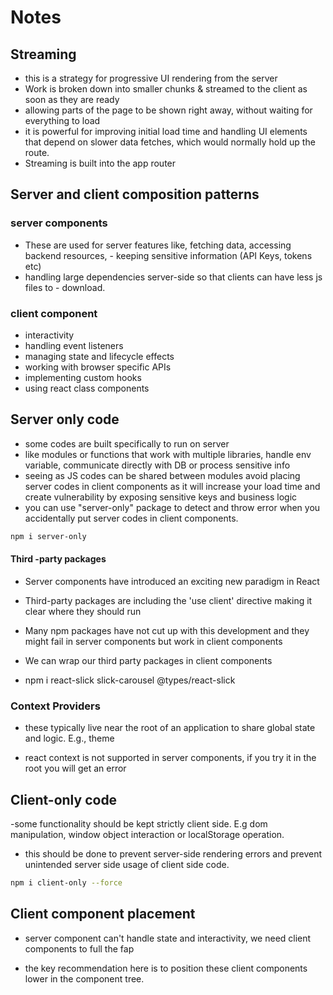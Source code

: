 # Notes

## Streaming

- this is a strategy for progressive UI rendering from the server
- Work is broken down into smaller chunks & streamed to the client as soon as they are ready
- allowing parts of the page to be shown right away, without waiting for everything to load
- it is powerful for improving initial load time and handling UI elements that depend on slower data fetches, which would normally hold up the route.
- Streaming is built into the app router

## Server and client composition  patterns

### server components

- These are used for server features like, fetching data, accessing backend resources, - keeping sensitive information (API Keys, tokens etc)
- handling large dependencies server-side so that clients can have less js files to - download.

### client component

- interactivity
- handling event listeners
- managing state and lifecycle effects
- working with browser specific APIs
- implementing custom hooks
- using react class components

## Server only code

- some codes are built specifically to run on server
- like modules or functions that work with multiple libraries, handle env variable, communicate directly with DB or process sensitive info
- seeing as JS codes can be shared between modules  avoid placing server codes in client components as it will increase your load time and create vulnerability by exposing sensitive keys and business logic
- you can use "server-only" package to detect and throw error when you accidentally put server codes in client components.

```bash
npm i server-only 
```

#### Third -party packages

- Server components have introduced an exciting new paradigm in React
- Third-party packages are including the 'use client' directive making it clear where they should run
- Many npm packages have not cut up with this development and they might fail in server components but work in client components

- We can wrap our third party packages in client components
- npm i react-slick slick-carousel @types/react-slick

### Context Providers

- these typically live near the root of an application to share global state and logic. E.g., theme

- react context is not supported in server components, if you try it in the root you will get an error

## Client-only code

-some functionality should be kept strictly client side. E.g dom manipulation, window object interaction or localStorage operation.

- this should be done to prevent server-side rendering errors and prevent unintended server side usage of client side code.

```bash
npm i client-only --force
```

## Client component placement

- server component can't handle state and interactivity, we need client components to full the fap

- the key recommendation here is to position these client components lower in the component tree.


